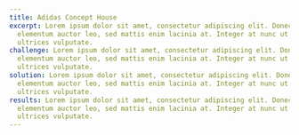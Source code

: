 ```yaml
---
title: Adidas Concept House
excerpt: Lorem ipsum dolor sit amet, consectetur adipiscing elit. Donec
  elementum auctor leo, sed mattis enim lacinia at. Integer at nunc ut nunc
  ultrices vulputate.
challenge: Lorem ipsum dolor sit amet, consectetur adipiscing elit. Donec
  elementum auctor leo, sed mattis enim lacinia at. Integer at nunc ut nunc
  ultrices vulputate.
solution: Lorem ipsum dolor sit amet, consectetur adipiscing elit. Donec
  elementum auctor leo, sed mattis enim lacinia at. Integer at nunc ut nunc
  ultrices vulputate.
results: Lorem ipsum dolor sit amet, consectetur adipiscing elit. Donec
  elementum auctor leo, sed mattis enim lacinia at. Integer at nunc ut nunc
  ultrices vulputate.
---
```


